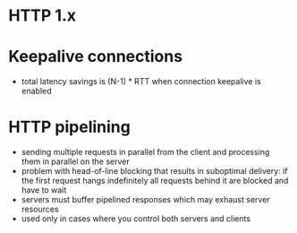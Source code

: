 # HTTP 1.x

# Keepalive connections
- total latency savings is (N-1) * RTT when connection keepalive is enabled

# HTTP pipelining
- sending multiple requests in parallel from the client and processing them in parallel on the server
- problem with head-of-line blocking that results in suboptimal delivery: if the first request hangs indefinitely all requests behind it are blocked and have to wait
- servers must buffer pipelined responses which may exhaust server resources
- used only in cases where you control both servers and clients

